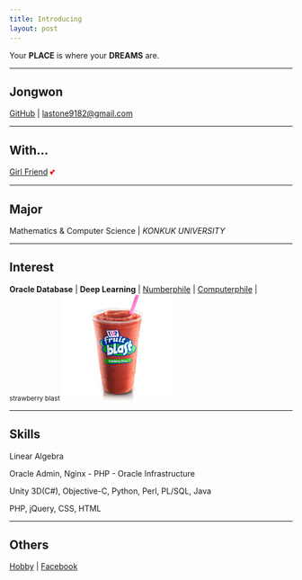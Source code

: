 ```yaml
---
title: Introducing
layout: post
---
```


Your **PLACE** is where your **DREAMS** are.

- - -

## Jongwon

[GitHub](//github.com/lastone9182) \| <a href="mailto:lastone9182@gmail.com">lastone9182@gmail.com</a>

- - -

## With...

[Girl Friend](//www.instagram.com/uj31587/)<span class='animated infinite tada' style="color:red; cursor:none;"> 💕 </span>

- - -

## Major

Mathematics & Computer Science \| *KONKUK UNIVERSITY*

- - -

## Interest

**Oracle Database** \| **Deep Learning**
 \| [Numberphile](//www.youtube.com/channel/UCoxcjq-8xIDTYp3uz647V5A)
 \| [Computerphile](//www.youtube.com/channel/UC9-y-6csu5WGm29I7JiwpnA) |  <small id="blast">strawberry blast
 <img class="blast-content" width="199px" height="190px" src="/image/Strawberry_Citrus_Fruit_Blast.jpg" /></small>

- - -

## Skills

Linear Algebra

Oracle Admin, Nginx - PHP - Oracle Infrastructure

Unity 3D(C#), Objective-C, Python, Perl, PL/SQL, Java

PHP, jQuery, CSS, HTML

- - -

## Others

[Hobby](//www.youtube.com/channel/UCddQOuoYBVq_7vtpD22Fccg) \|
[Facebook](//www.facebook.com/jongwon.choi.7509)
